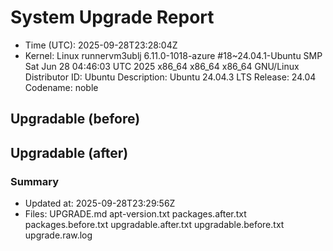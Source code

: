 # System Upgrade Report
- Time (UTC): 2025-09-28T23:28:04Z
- Kernel: Linux runnervm3ublj 6.11.0-1018-azure #18~24.04.1-Ubuntu SMP Sat Jun 28 04:46:03 UTC 2025 x86_64 x86_64 x86_64 GNU/Linux
Distributor ID:	Ubuntu
Description:	Ubuntu 24.04.3 LTS
Release:	24.04
Codename:	noble

## Upgradable (before)

## Upgradable (after)

### Summary
- Updated at: 2025-09-28T23:29:56Z
- Files:
UPGRADE.md
apt-version.txt
packages.after.txt
packages.before.txt
upgradable.after.txt
upgradable.before.txt
upgrade.raw.log
